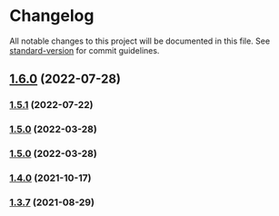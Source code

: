 # Changelog

All notable changes to this project will be documented in this file. See [standard-version](https://github.com/conventional-changelog/standard-version) for commit guidelines.

## [1.6.0](https://github.com/toshimaru/auto-author-assign/compare/v1.5.1...v1.6.0) (2022-07-28)

### [1.5.1](https://github.com/toshimaru/auto-author-assign/compare/v1.5.0...v1.5.1) (2022-07-22)

### [1.5.0](https://github.com/toshimaru/auto-author-assign/compare/v1.4.0...v1.5.0) (2022-03-28)

### [1.5.0](https://github.com/toshimaru/auto-author-assign/compare/v1.4.0...v1.5.0) (2022-03-28)

### [1.4.0](https://github.com/toshimaru/auto-author-assign/compare/v1.3.7...v1.4.0) (2021-10-17)

### [1.3.7](https://github.com/toshimaru/auto-author-assign/compare/v1.3.6...v1.3.7) (2021-08-29)
